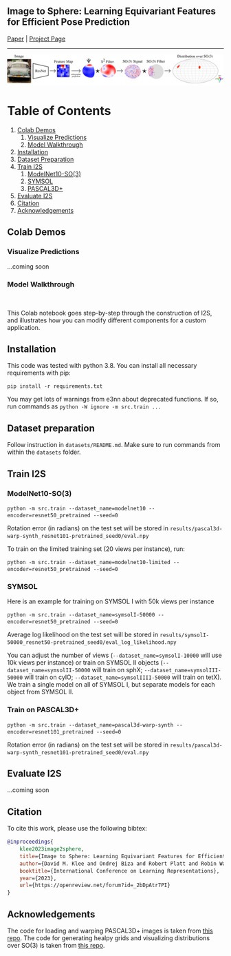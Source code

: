 ## Image to Sphere: Learning Equivariant Features for Efficient Pose Prediction
[Paper](https://openreview.net/forum?id=_2bDpAtr7PI) | [Project Page](https://dmklee.github.io/image2sphere/)

---------------------------------------------------------------------
![I2S model](assets/figure1.png)

# Table of Contents
1. [Colab Demos](#colab)
    1. [Visualize Predictions](#visualize)
    2. [Model Walkthrough](#walkthrough)
2. [Installation](#install)
3. [Dataset Preparation](#data)
4. [Train I2S](#experiments)
    1. [ModelNet10-SO(3)](#modelnet)
    2. [SYMSOL](#symsol)
    2. [PASCAL3D+](#pascal)
4. [Evaluate I2S](#evaluate)
5. [Citation](#citation)
6. [Acknowledgements](#acknowledgements)

## Colab Demos <a name="colab"></a>
### Visualize Predictions <a name="visualize"></a>
...coming soon

### Model Walkthrough <a name="walkthrough"></a> 
<a href="https://colab.research.google.com/github/dmklee/image2sphere/blob/main/model_walkthrough.ipynb">
	<img src="https://colab.research.google.com/assets/colab-badge.svg" alt="" height="25">
</a>

This Colab notebook goes step-by-step through the construction of I2S, and illustrates
how you can modify different components for a custom application.


## Installation <a name="install"></a>
This code was tested with python 3.8.  You can install all necessary requirements with pip:
```
pip install -r requirements.txt
```
You may get lots of warnings from e3nn about deprecated functions. If so, run commands as `python -W ignore -m src.train ...`

## Dataset preparation <a name="data"></a>
Follow instruction in `datasets/README.md`.  Make sure to run commands from 
within the `datasets` folder.

## Train I2S <a name="experiments"></a>
### ModelNet10-SO(3) <a name="modelnet"></a>
```
python -m src.train --dataset_name=modelnet10 --encoder=resnet50_pretrained --seed=0
```
Rotation error (in radians) on the test set will be stored in `results/pascal3d-warp-synth_resnet101-pretrained_seed0/eval.npy`

To train on the limited training set (20 views per instance), run:
```
python -m src.train --dataset_name=modelnet10-limited --encoder=resnet50_pretrained --seed=0
```

### SYMSOL <a name="symsol"></a>
Here is an example for training on SYMSOL I with 50k views per instance
```
python -m src.train --dataset_name=symsolI-50000 --encoder=resnet50_pretrained --seed=0
```
Average log likelihood on the test set will be stored in `results/symsolI-50000_resnet50-pretrained_seed0/eval_log_likelihood.npy`

You can adjust the number of views (`--dataset_name=symsolI-10000` will use 10k views per instance) or
train on SYMSOL II objects (`--dataset_name=symsolII-50000` will train on sphX; `--dataset_name=symsolIII-50000` will train on cylO; `--dataset_name=symsolIIII-50000` will train on tetX).  We train a single model on all of SYMSOL I, but separate models for each object from SYMSOL II.

### Train on PASCAL3D+ <a name="pascal"></a>
```
python -m src.train --dataset_name=pascal3d-warp-synth --encoder=resnet101_pretrained --seed=0
```
Rotation error (in radians) on the test set will be stored in `results/pascal3d-warp-synth_resnet101-pretrained_seed0/eval.npy`

## Evaluate I2S <a name="evaluate"></a>
...coming soon

## Citation <a name="citation"></a>
To cite this work, please use the following bibtex:
```bibtex
@inproceedings{
	klee2023image2sphere,
	title={Image to Sphere: Learning Equivariant Features for Efficient Pose Prediction},
	author={David M. Klee and Ondrej Biza and Robert Platt and Robin Walters},
	booktitle={International Conference on Learning Representations},
	year={2023},
	url={https://openreview.net/forum?id=_2bDpAtr7PI}
}
```

## Acknowledgements <a name="acknowledgements"></a>
The code for loading and warping PASCAL3D+ images is taken from [this repo](https://github.com/Davmo049/Public_prob_orientation_estimation_with_matrix_fisher_distributions).  The code for generating healpy grids and visualizing distributions over SO(3) is taken from [this repo](https://github.com/google-research/google-research/tree/master/implicit_pdf).


